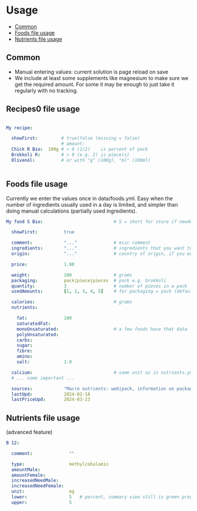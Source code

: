 # Usage

- [Common](#common)
- [Foods file usage](#foods-file-usage)
- [Nutrients file usage](#nutrients-file-usage)


Common
----------------------------------------------------------

- Manual entering values: current solution is page reload on save
- We include at least some supplements like magnesium to make sure we get the required amount. For some it may be enough to just take it regularly with no tracking.


Recipes0 file usage
----------------------------------------------------------

```yaml

My recipe:

  showFirst:         # true|false (missing = false)
                     # amount:
  Chick R Bio:  100g # < 0 (1/2)    is percent of pack
  Brokkoli R:        # > 0 (e.g. 2) is piece(s)
  Olivenöl:          # or with "g" (100g), "ml" (100ml)
                     
```

Foods file usage
----------------------------------------------------------

Currently we enter the values once in data/foods.yml. Easy when the number of ingredients usually used in a day is limited, and simpler than doing manual calculations (partially used ingredients).

```yaml
My food S Bio:                           # S = short for store if needed (save some space)

  showFirst:          true

  comment:            "..."              # misc comment
  ingredients:        "..."              # ingredients that you want to be aware of
  origin:             "..."              # country of origin, if you want to be aware of

  price:              1.00

  weight:             100                # grams
  packaging:          pack|piece|pieces  # pack e.g. brokkoli
  quantity:           3                  # number of pieces in a pack
  usedAmounts:        [1, 2, 3, 4, 5]    # for packaging = pack (default 1/4 - 1) and pieces (default 1 - 3)

  calories:                              # grams
  nutrients:

    fat:              100
    saturatedFat: 
    monoUnsaturated:                     # a few foods have that data
    polyUnsaturated:                   
    carbs:        
    sugar:        
    fibre:        
    amino:        
    salt:             1.0

  calcium:                               # same unit as in nutrients.yml
  # ... some important ...

  sources:            "Macro nutrients: web|pack, information on packaging may differ slightly, nutrients: ..., price: ..."
  lastUpd:            2024-02-18
  lastPriceUpd:       2024-03-23
```


Nutrients file usage
----------------------------------------------------------

(advanced feature)

```yaml
B 12:

  comment:              ""

  type:                 methylcobalamin
  amountMale:           
  amountFemale: 
  increasedNeedMale:
  increasedNeedFemale:
  unit:                 mg
  lower:                5   # percent, summary view still is green progress if within these bounds
  upper:                5
```
